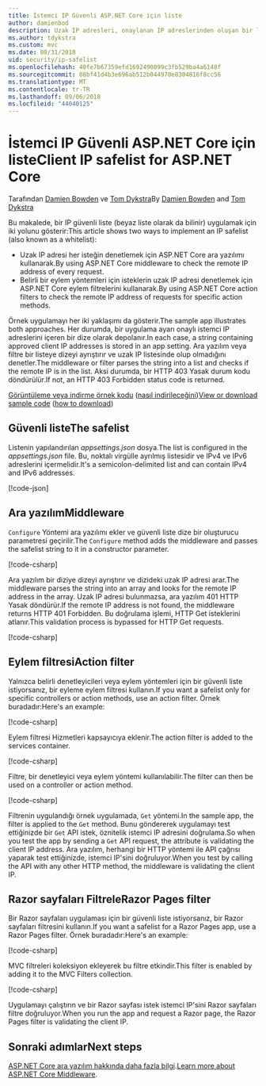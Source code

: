 ```yaml
---
title: İstemci IP Güvenli ASP.NET Core için liste
author: damienbod
description: Uzak IP adresleri, onaylanan IP adreslerinden oluşan bir liste karşı doğrulamak için bir ara yazılım ya da eylem filtreleri yazmayı öğrenin.
ms.author: tdykstra
ms.custom: mvc
ms.date: 08/31/2018
uid: security/ip-safelist
ms.openlocfilehash: 40fe7b67359efd1692490099c3fb529ba4a6148f
ms.sourcegitcommit: 08bf41d4b3e696ab512b044970e8304816f8cc56
ms.translationtype: MT
ms.contentlocale: tr-TR
ms.lasthandoff: 09/06/2018
ms.locfileid: "44040125"
---
```

# <a name="client-ip-safelist-for-aspnet-core"></a><span data-ttu-id="26248-103">İstemci IP Güvenli ASP.NET Core için liste</span><span class="sxs-lookup"><span data-stu-id="26248-103">Client IP safelist for ASP.NET Core</span></span>

<span data-ttu-id="26248-104">Tarafından [Damien Bowden](https://twitter.com/damien_bod) ve [Tom Dykstra](https://github.com/tdykstra)</span><span class="sxs-lookup"><span data-stu-id="26248-104">By [Damien Bowden](https://twitter.com/damien_bod) and [Tom Dykstra](https://github.com/tdykstra)</span></span>
 
<span data-ttu-id="26248-105">Bu makalede, bir IP güvenli liste (beyaz liste olarak da bilinir) uygulamak için iki yolunu gösterir:</span><span class="sxs-lookup"><span data-stu-id="26248-105">This article shows two ways to implement an IP safelist (also known as a whitelist):</span></span>

* <span data-ttu-id="26248-106">Uzak IP adresi her isteğin denetlemek için ASP.NET Core ara yazılımı kullanarak.</span><span class="sxs-lookup"><span data-stu-id="26248-106">By using ASP.NET Core middleware to check the remote IP address of every request.</span></span>
* <span data-ttu-id="26248-107">Belirli bir eylem yöntemleri için isteklerin uzak IP adresi denetlemek için ASP.NET Core eylem filtrelerini kullanarak.</span><span class="sxs-lookup"><span data-stu-id="26248-107">By using ASP.NET Core action filters to check the remote IP address of requests for specific action methods.</span></span>

<span data-ttu-id="26248-108">Örnek uygulamayı her iki yaklaşımı da gösterir.</span><span class="sxs-lookup"><span data-stu-id="26248-108">The sample app illustrates both approaches.</span></span> <span data-ttu-id="26248-109">Her durumda, bir uygulama ayarı onaylı istemci IP adreslerini içeren bir dize olarak depolanır.</span><span class="sxs-lookup"><span data-stu-id="26248-109">In each case, a string containing approved client IP addresses is stored in an app setting.</span></span> <span data-ttu-id="26248-110">Ara yazılım veya filtre bir listeye dizeyi ayrıştırır ve uzak IP listesinde olup olmadığını denetler.</span><span class="sxs-lookup"><span data-stu-id="26248-110">The middleware or filter parses the string into a list and  checks if the remote IP is in the list.</span></span> <span data-ttu-id="26248-111">Aksi durumda, bir HTTP 403 Yasak durum kodu döndürülür.</span><span class="sxs-lookup"><span data-stu-id="26248-111">If not, an HTTP 403 Forbidden status code is returned.</span></span>

<span data-ttu-id="26248-112">[Görüntüleme veya indirme örnek kodu](https://github.com/aspnet/Docs/tree/master/aspnetcore/security/ip-safelist/samples/2.x/ClientIpAspNetCore) ([nasıl indirileceğini](xref:tutorials/index#how-to-download-a-sample))</span><span class="sxs-lookup"><span data-stu-id="26248-112">[View or download sample code](https://github.com/aspnet/Docs/tree/master/aspnetcore/security/ip-safelist/samples/2.x/ClientIpAspNetCore) ([how to download](xref:tutorials/index#how-to-download-a-sample))</span></span>

## <a name="the-safelist"></a><span data-ttu-id="26248-113">Güvenli liste</span><span class="sxs-lookup"><span data-stu-id="26248-113">The safelist</span></span>

<span data-ttu-id="26248-114">Listenin yapılandırılan *appsettings.json* dosya.</span><span class="sxs-lookup"><span data-stu-id="26248-114">The list is configured in the *appsettings.json* file.</span></span> <span data-ttu-id="26248-115">Bu, noktalı virgülle ayrılmış listesidir ve IPv4 ve IPv6 adreslerini içermelidir.</span><span class="sxs-lookup"><span data-stu-id="26248-115">It's a semicolon-delimited list and can contain IPv4 and IPv6 addresses.</span></span>

[!code-json[](ip-safelist/samples/2.x/ClientIpAspNetCore/appsettings.json?highlight=2)]

## <a name="middleware"></a><span data-ttu-id="26248-116">Ara yazılım</span><span class="sxs-lookup"><span data-stu-id="26248-116">Middleware</span></span>

<span data-ttu-id="26248-117">`Configure` Yöntemi ara yazılımı ekler ve güvenli liste dize bir oluşturucu parametresi geçirilir.</span><span class="sxs-lookup"><span data-stu-id="26248-117">The `Configure` method adds the middleware and passes the safelist string to it in a constructor parameter.</span></span>

[!code-csharp[](ip-safelist/samples/2.x/ClientIpAspNetCore/Startup.cs?name=snippet_Configure&highlight=7)]

<span data-ttu-id="26248-118">Ara yazılım bir diziye dizeyi ayrıştırır ve dizideki uzak IP adresi arar.</span><span class="sxs-lookup"><span data-stu-id="26248-118">The middleware parses the string into an array and looks for the remote IP address in the array.</span></span> <span data-ttu-id="26248-119">Uzak IP adresi bulunmazsa, ara yazılım 401 HTTP Yasak döndürür.</span><span class="sxs-lookup"><span data-stu-id="26248-119">If the remote IP address is not found, the middleware returns HTTP 401 Forbidden.</span></span> <span data-ttu-id="26248-120">Bu doğrulama işlemi, HTTP Get isteklerini atlanır.</span><span class="sxs-lookup"><span data-stu-id="26248-120">This validation process is bypassed for HTTP Get requests.</span></span>

[!code-csharp[](ip-safelist/samples/2.x/ClientIpAspNetCore/AdminSafeListMiddleware.cs?name=snippet_ClassOnly)]

## <a name="action-filter"></a><span data-ttu-id="26248-121">Eylem filtresi</span><span class="sxs-lookup"><span data-stu-id="26248-121">Action filter</span></span>

<span data-ttu-id="26248-122">Yalnızca belirli denetleyicileri veya eylem yöntemleri için bir güvenli liste istiyorsanız, bir eyleme eylem filtresi kullanın.</span><span class="sxs-lookup"><span data-stu-id="26248-122">If you want a safelist only for specific controllers or action methods, use an action filter.</span></span> <span data-ttu-id="26248-123">Örnek buradadır:</span><span class="sxs-lookup"><span data-stu-id="26248-123">Here's an example:</span></span> 

[!code-csharp[](ip-safelist/samples/2.x/ClientIpAspNetCore/Filters/ClientIdCheckFilter.cs)]

<span data-ttu-id="26248-124">Eylem filtresi Hizmetleri kapsayıcıya eklenir.</span><span class="sxs-lookup"><span data-stu-id="26248-124">The action filter is added to the services container.</span></span>

[!code-csharp[](ip-safelist/samples/2.x/ClientIpAspNetCore/Startup.cs?name=snippet_ConfigureServices&highlight=3)]

<span data-ttu-id="26248-125">Filtre, bir denetleyici veya eylem yöntemi kullanılabilir.</span><span class="sxs-lookup"><span data-stu-id="26248-125">The filter can then be used on a controller or action method.</span></span>

[!code-csharp[](ip-safelist/samples/2.x/ClientIpAspNetCore/Controllers/ValuesController.cs?name=snippet_Filter&highlight=1)]

<span data-ttu-id="26248-126">Filtrenin uygulandığı örnek uygulamada, `Get` yöntemi.</span><span class="sxs-lookup"><span data-stu-id="26248-126">In the sample app, the filter is applied to the `Get` method.</span></span> <span data-ttu-id="26248-127">Bunu göndererek uygulamayı test ettiğinizde bir `Get` API istek, öznitelik istemci IP adresini doğrulama.</span><span class="sxs-lookup"><span data-stu-id="26248-127">So when you test the app by sending a `Get` API request, the attribute is validating the client IP address.</span></span> <span data-ttu-id="26248-128">Ara yazılım, herhangi bir HTTP yöntemi ile API çağrısı yaparak test ettiğinizde, istemci IP'sini doğruluyor.</span><span class="sxs-lookup"><span data-stu-id="26248-128">When you test by calling the API with any other HTTP method, the middleware is validating the client IP.</span></span>

## <a name="razor-pages-filter"></a><span data-ttu-id="26248-129">Razor sayfaları Filtrele</span><span class="sxs-lookup"><span data-stu-id="26248-129">Razor Pages filter</span></span> 

<span data-ttu-id="26248-130">Bir Razor sayfaları uygulaması için bir güvenli liste istiyorsanız, bir Razor sayfaları filtresini kullanın.</span><span class="sxs-lookup"><span data-stu-id="26248-130">If you want a safelist for a Razor Pages app, use a Razor Pages filter.</span></span> <span data-ttu-id="26248-131">Örnek buradadır:</span><span class="sxs-lookup"><span data-stu-id="26248-131">Here's an example:</span></span> 

[!code-csharp[](ip-safelist/samples/2.x/ClientIpAspNetCore/Filters/ClientIdCheckPageFilter.cs)]

<span data-ttu-id="26248-132">MVC filtreleri koleksiyon ekleyerek bu filtre etkindir.</span><span class="sxs-lookup"><span data-stu-id="26248-132">This filter is enabled by adding it to the MVC Filters collection.</span></span>

[!code-csharp[](ip-safelist/samples/2.x/ClientIpAspNetCore/Startup.cs?name=snippet_ConfigureServices&highlight=7-9)]

<span data-ttu-id="26248-133">Uygulamayı çalıştırın ve bir Razor sayfası istek istemci IP'sini Razor sayfaları filtre doğruluyor.</span><span class="sxs-lookup"><span data-stu-id="26248-133">When you run the app and request a Razor page, the Razor Pages filter is validating the client IP.</span></span>

## <a name="next-steps"></a><span data-ttu-id="26248-134">Sonraki adımlar</span><span class="sxs-lookup"><span data-stu-id="26248-134">Next steps</span></span>

<span data-ttu-id="26248-135">[ASP.NET Core ara yazılım hakkında daha fazla bilgi](xref:fundamentals/middleware/index).</span><span class="sxs-lookup"><span data-stu-id="26248-135">[Learn more about ASP.NET Core Middleware](xref:fundamentals/middleware/index).</span></span>
